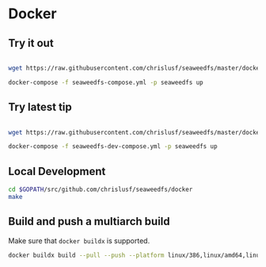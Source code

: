 # Docker


## Try it out

```bash

wget https://raw.githubusercontent.com/chrislusf/seaweedfs/master/docker/seaweedfs-compose.yml

docker-compose -f seaweedfs-compose.yml -p seaweedfs up

```

## Try latest tip

```bash

wget https://raw.githubusercontent.com/chrislusf/seaweedfs/master/docker/seaweedfs-dev-compose.yml

docker-compose -f seaweedfs-dev-compose.yml -p seaweedfs up

```

## Local Development

```bash
cd $GOPATH/src/github.com/chrislusf/seaweedfs/docker
make
```

## Build and push a multiarch build

Make sure that `docker buildx` is supported.
```bash
docker buildx build --pull --push --platform linux/386,linux/amd64,linux/arm64,linux/arm/v7,linux/arm/v6 . -t chrislusf/seaweedfs
```
